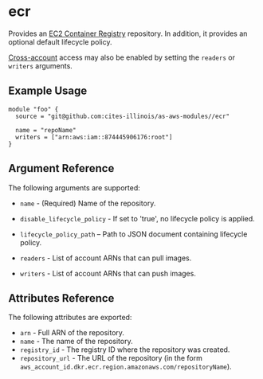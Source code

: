 # ecr

Provides an [EC2 Container Registry](https://docs.aws.amazon.com/AmazonECR/latest/userguide/ECR_GetStarted.html)
repository. In addition, it provides an optional default lifecycle
policy.

[Cross-account](https://aws.amazon.com/premiumsupport/knowledge-center/secondary-account-access-ecr/)
access may also be enabled by setting the `readers` or `writers`
arguments.

Example Usage
-----------------

```hcl
module "foo" {
  source = "git@github.com:cites-illinois/as-aws-modules//ecr"

  name = "repoName"
  writers = ["arn:aws:iam::874445906176:root"]
}
```

Argument Reference
-----------------

The following arguments are supported:

* `name` - (Required) Name of the repository.

* `disable_lifecycle_policy` - If set to 'true', no lifecycle policy is applied.

* `lifecycle_policy_path` – Path to JSON document containing lifecycle policy.

* `readers` - List of account ARNs that can pull images.

* `writers` - List of account ARNs that can push images.

Attributes Reference
--------------------

The following attributes are exported:

* `arn` - Full ARN of the repository.
* `name` - The name of the repository.
* `registry_id` - The registry ID where the repository was created.
* `repository_url` - The URL of the repository (in the form
    `aws_account_id.dkr.ecr.region.amazonaws.com/repositoryName`).
